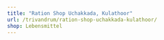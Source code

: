 ```yaml
---
title: "Ration Shop Uchakkada, Kulathoor"
url: /trivandrum/ration-shop-uchakkada-kulathoor/
shop: Lebensmittel
---
```

